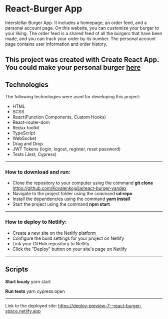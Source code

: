 # React-Burger App

Interstellar Burger App. It includes a homepage, an order feed, and a personal account page. On this website, you can customize your burger to your liking. The order feed is a shared feed of all the burgers that have been made, and you can track your order by its number. The personal account page contains user information and order history.


This project was created with Create React App. You could make your personal burger [here](https://react-burger-space.netlify.app)
---

## Technologies

The following technologies were used for developing this project:

- HTML
- SCSS
- React(Function Components, Custom Hooks)
- React-router-dom
- Redux toolkit
- TypeScript
- WebSocket
- Drag and Drop
- JWT Tokens (login, logout, register, reset password)
- Tests (Jest, Cypress)

---
### How to download and run:

- Clone the repository to your computer using the command **git clone** https://github.com/Kovalenkojulia/react-burger-yandex
- Navigate to the project folder using the command **cd repo**
- Install the dependencies using the command **yarn install**
- Start the project using the command **npm start**
---
### How to deploy to Netlify:

- Create a new site on the Netlify platform
- Configure the build settings for your project on Netlify
- Link your GitHub repository to Netlify
- Click the "Deploy" button on your site's page on Netlify

---

## Scripts
**Start localy**  yarn start 

**Run tests**  yarn cypress:open

---
Link to the deployed site: https://deploy-preview-7--react-burger-space.netlify.app
